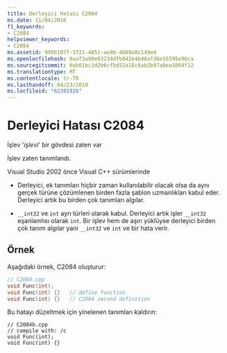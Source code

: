 ```yaml
---
title: Derleyici Hatası C2084
ms.date: 11/04/2016
f1_keywords:
- C2084
helpviewer_keywords:
- C2084
ms.assetid: 990b107f-3721-4851-ae8b-4b69a8c149ed
ms.openlocfilehash: 9aaf3a88e63234dfb842e4b48afd6e55595e96ca
ms.sourcegitcommit: 0ab61bc3d2b6cfbd52a16c6ab2b97a8ea1864f12
ms.translationtype: MT
ms.contentlocale: tr-TR
ms.lasthandoff: 04/23/2019
ms.locfileid: "62391926"
---
```

# <a name="compiler-error-c2084"></a>Derleyici Hatası C2084

İşlev '*işlevi*' bir gövdesi zaten var

İşlev zaten tanımlandı.

Visual Studio 2002 önce Visual C++ sürümlerinde

- Derleyici, ek tanımları hiçbir zaman kullanılabilir olacak olsa da aynı gerçek türüne çözümlenen birden fazla şablon uzmanlıkları kabul eder. Derleyici artık bu birden çok tanımları algılar.

- `__int32` ve `int` ayrı türleri olarak kabul. Derleyici artık işler `__int32` eşanlamlısı olarak `int`. Bir işlev hem de aşırı yüklüyse derleyici birden çok tanım algılar yani `__int32` ve `int` ve bir hata verir.

## <a name="example"></a>Örnek

Aşağıdaki örnek, C2084 oluşturur:

```cpp
// C2084.cpp
void Func(int);
void Func(int) {}   // define function
void Func(int) {}   // C2084 second definition
```

Bu hatayı düzeltmek için yinelenen tanımları kaldırın:

```
// C2084b.cpp
// compile with: /c
void Func(int);
void Func(int) {}
```